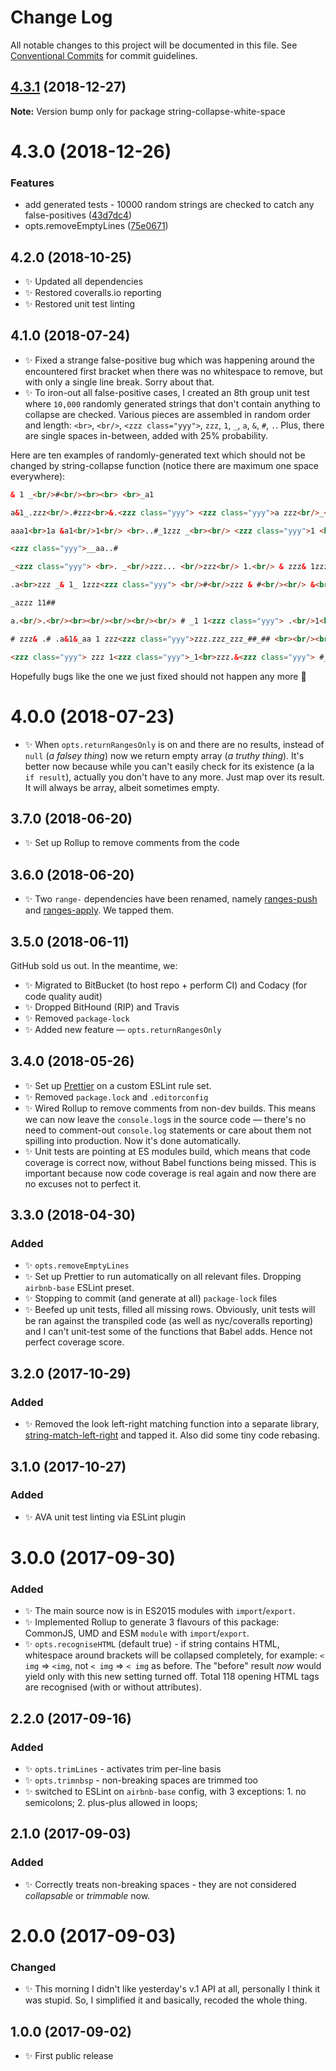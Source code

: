 # Change Log

All notable changes to this project will be documented in this file.
See [Conventional Commits](https://conventionalcommits.org) for commit guidelines.

## [4.3.1](https://bitbucket.org/codsen/codsen/src/master/packages/string-collapse-white-space/compare/string-collapse-white-space@4.3.0...string-collapse-white-space@4.3.1) (2018-12-27)

**Note:** Version bump only for package string-collapse-white-space





# 4.3.0 (2018-12-26)


### Features

* add generated tests - 10000 random strings are checked to catch any false-positives ([43d7dc4](https://bitbucket.org/codsen/codsen/src/master/packages/string-collapse-white-space/commits/43d7dc4))
* opts.removeEmptyLines ([75e0671](https://bitbucket.org/codsen/codsen/src/master/packages/string-collapse-white-space/commits/75e0671))





## 4.2.0 (2018-10-25)

- ✨ Updated all dependencies
- ✨ Restored coveralls.io reporting
- ✨ Restored unit test linting

## 4.1.0 (2018-07-24)

- ✨ Fixed a strange false-positive bug which was happening around the encountered first bracket when there was no whitespace to remove, but with only a single line break. Sorry about that.
- ✨ To iron-out all false-positive cases, I created an 8th group unit test where `10,000` randomly generated strings that don't contain anything to collapse are checked. Various pieces are assembled in random order and length: `<br>`, `<br/>`, `<zzz class="yyy">`, `zzz`, `1`, `_`, `a`, `&`, `#`, `.`. Plus, there are single spaces in-between, added with 25% probability.

Here are ten examples of randomly-generated text which should not be changed by string-collapse function (notice there are maximum one space everywhere):

```html
& 1 _<br/>#<br/><br><br> <br>_a1

a&1_.zzz<br/>.#zzz<br>&.<zzz class="yyy"> <zzz class="yyy">a zzz<br/>_<br><br/> <zzz class="yyy"><br/><zzz class="yyy">zzz1<br>_ <br><br><br>_# <zzz class="yyy">_.<br/>a1zzz 1.zzz<br/><zzz class="yyy">&<zzz class="yyy">.<br>.

aaa1<br>1a &a1<br/>1<br/> <br>..#_1zzz _<br><br/> <zzz class="yyy">1 <br/>zzz azzz&<br>a& &<br/> _a &<zzz class="yyy">#

<zzz class="yyy">__aa..#

_<zzz class="yyy"> <br>. _<br/>zzz... <br/>zzz<br/> 1.<br/> & zzz& 1zzza <br> <br/> <br><br><br>&<zzz class="yyy">zzz1.zzz._& _ ##<br>a#<br>.<br/>

.a<br>zzz _& 1_ 1zzz<zzz class="yyy"> <br/>#<br/>zzz & #<br/><br/> &<br>&<zzz class="yyy">_<br/><zzz class="yyy">.&a<br> &_#_

_azzz 11##

a.<br/>.<br/><br><br/><br/><br/><br/> # _1 1<zzz class="yyy"> .<br/>1<br>&# <br/><br/> <br>_aa <br/>

# zzz& .# .a&1&_aa 1 zzz<zzz class="yyy">zzz.zzz_zzz_##_## <br><br/><br/>1

<zzz class="yyy"> zzz 1<zzz class="yyy">_1<br>zzz.&<zzz class="yyy"> #___zzz<zzz class="yyy">.a a_<br/>1_. <br/> <br/><br> . _1 <br/>
```

Hopefully bugs like the one we just fixed should not happen any more 🤞

# 4.0.0 (2018-07-23)

- ✨ When `opts.returnRangesOnly` is on and there are no results, instead of `null` (_a falsey thing_) now we return empty array (_a truthy thing_). It's better now because while you can't easily check for its existence (a la `if result`), actually you don't have to any more. Just map over its result. It will always be array, albeit sometimes empty.

## 3.7.0 (2018-06-20)

- ✨ Set up Rollup to remove comments from the code

## 3.6.0 (2018-06-20)

- ✨ Two `range-` dependencies have been renamed, namely [ranges-push](https://www.npmjs.com/package/ranges-push) and [ranges-apply](https://www.npmjs.com/package/ranges-apply). We tapped them.

## 3.5.0 (2018-06-11)

GitHub sold us out. In the meantime, we:

- ✨ Migrated to BitBucket (to host repo + perform CI) and Codacy (for code quality audit)
- ✨ Dropped BitHound (RIP) and Travis
- ✨ Removed `package-lock`
- ✨ Added new feature — `opts.returnRangesOnly`

## 3.4.0 (2018-05-26)

- ✨ Set up [Prettier](https://prettier.io) on a custom ESLint rule set.
- ✨ Removed `package.lock` and `.editorconfig`
- ✨ Wired Rollup to remove comments from non-dev builds. This means we can now leave the `console.log`s in the source code — there's no need to comment-out `console.log` statements or care about them not spilling into production. Now it's done automatically.
- ✨ Unit tests are pointing at ES modules build, which means that code coverage is correct now, without Babel functions being missed. This is important because now code coverage is real again and now there are no excuses not to perfect it.

## 3.3.0 (2018-04-30)

### Added

- ✨ `opts.removeEmptyLines`
- ✨ Set up Prettier to run automatically on all relevant files. Dropping `airbnb-base` ESLint preset.
- ✨ Stopping to commit (and generate at all) `package-lock` files
- ✨ Beefed up unit tests, filled all missing rows. Obviously, unit tests will be ran against the transpiled code (as well as nyc/coveralls reporting) and I can't unit-test some of the functions that Babel adds. Hence not perfect coverage score.

## 3.2.0 (2017-10-29)

### Added

- ✨ Removed the look left-right matching function into a separate library, [string-match-left-right](https://github.com/codsen/string-match-left-right) and tapped it. Also did some tiny code rebasing.

## 3.1.0 (2017-10-27)

### Added

- ✨ AVA unit test linting via ESLint plugin

# 3.0.0 (2017-09-30)

### Added

- ✨ The main source now is in ES2015 modules with `import`/`export`.
- ✨ Implemented Rollup to generate 3 flavours of this package: CommonJS, UMD and ESM `module` with `import`/`export`.
- ✨ `opts.recogniseHTML` (default true) - if string contains HTML, whitespace around brackets will be collapsed completely, for example: `< img` => `<img`, not `< img` => `< img` as before. The "before" result _now_ would yield only with this new setting turned off. Total 118 opening HTML tags are recognised (with or without attributes).

## 2.2.0 (2017-09-16)

### Added

- ✨ `opts.trimLines` - activates trim per-line basis
- ✨ `opts.trimnbsp` - non-breaking spaces are trimmed too
- ✨ switched to ESLint on `airbnb-base` config, with 3 exceptions: 1. no semicolons; 2. plus-plus allowed in loops;

## 2.1.0 (2017-09-03)

### Added

- ✨ Correctly treats non-breaking spaces - they are not considered _collapsable_ or _trimmable_ now.

# 2.0.0 (2017-09-03)

### Changed

- ✨ This morning I didn't like yesterday's v.1 API at all, personally I think it was stupid. So, I simplified it and basically, recoded the whole thing.

## 1.0.0 (2017-09-02)

- ✨ First public release
